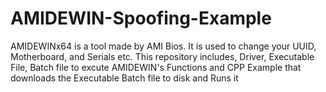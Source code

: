 # AMIDEWIN-Spoofing-Example
AMIDEWINx64 is a tool made by AMI Bios. It is used to change your UUID, Motherboard, and Serials etc. This repository includes, Driver, Executable File, Batch file to excute AMIDEWIN's Functions and CPP Example that downloads the Executable Batch file to disk and Runs it
